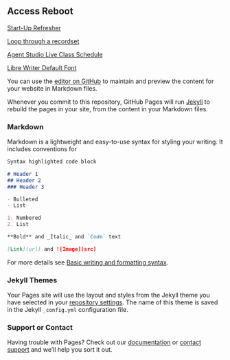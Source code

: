 ## Access Reboot


[Start-Up Refresher](https://www.youtube.com/playlist?list=PLnfNzgd6iu9UfQ7h0Xt99dgLTK-RAA-FT)

[Loop through a recordset](https://youtu.be/7HckYjH_wg4)

[Agent Studio Live Class Schedule](https://agentstudio.continu.co/#/view/articles/61e08d071b91de0013132c3c)


[Libre Writer Default Font](https://www.maketecheasier.com/change-default-font-libreoffice/)

You can use the [editor on GitHub](https://github.com/realdatanyc/access/edit/gh-pages/index.md) to maintain and preview the content for your website in Markdown files.

Whenever you commit to this repository, GitHub Pages will run [Jekyll](https://jekyllrb.com/) to rebuild the pages in your site, from the content in your Markdown files.

### Markdown

Markdown is a lightweight and easy-to-use syntax for styling your writing. It includes conventions for

```markdown
Syntax highlighted code block

# Header 1
## Header 2
### Header 3

- Bulleted
- List

1. Numbered
2. List

**Bold** and _Italic_ and `Code` text

[Link](url) and ![Image](src)
```

For more details see [Basic writing and formatting syntax](https://docs.github.com/en/github/writing-on-github/getting-started-with-writing-and-formatting-on-github/basic-writing-and-formatting-syntax).

### Jekyll Themes

Your Pages site will use the layout and styles from the Jekyll theme you have selected in your [repository settings](https://github.com/realdatanyc/access/settings/pages). The name of this theme is saved in the Jekyll `_config.yml` configuration file.

### Support or Contact

Having trouble with Pages? Check out our [documentation](https://docs.github.com/categories/github-pages-basics/) or [contact support](https://support.github.com/contact) and we’ll help you sort it out.
